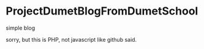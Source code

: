 # ProjectDumetBlogFromDumetSchool
simple blog

sorry, but this is PHP, not javascript like github said. 
